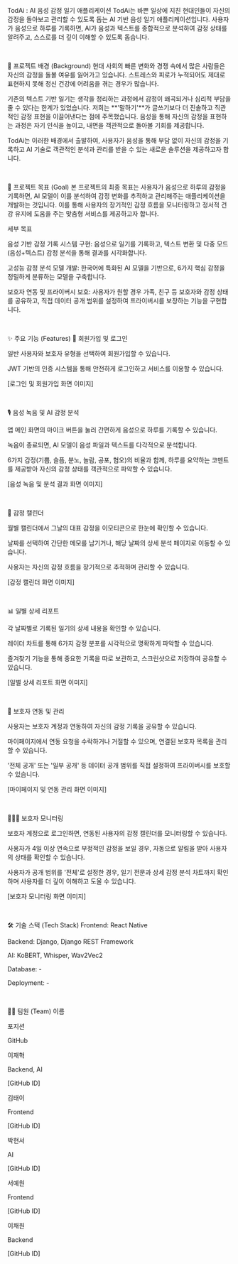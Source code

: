 TodAi : AI 음성 감정 일기 애플리케이션
TodAi는 바쁜 일상에 지친 현대인들이 자신의 감정을 돌아보고 관리할 수 있도록 돕는 AI 기반 음성 일기 애플리케이션입니다. 사용자가 음성으로 하루를 기록하면, AI가 음성과 텍스트를 종합적으로 분석하여 감정 상태를 알려주고, 스스로를 더 깊이 이해할 수 있도록 돕습니다.

<br>

🚀 프로젝트 배경 (Background)
현대 사회의 빠른 변화와 경쟁 속에서 많은 사람들은 자신의 감정을 돌볼 여유를 잃어가고 있습니다. 스트레스와 피로가 누적되어도 제대로 표현하지 못해 정신 건강에 어려움을 겪는 경우가 많습니다.

기존의 텍스트 기반 일기는 생각을 정리하는 과정에서 감정이 왜곡되거나 심리적 부담을 줄 수 있다는 한계가 있었습니다. 저희는 **'말하기'**가 글쓰기보다 더 진솔하고 직관적인 감정 표현을 이끌어낸다는 점에 주목했습니다. 음성을 통해 자신의 감정을 표현하는 과정은 자기 인식을 높이고, 내면을 객관적으로 돌아볼 기회를 제공합니다.

TodAi는 이러한 배경에서 출발하여, 사용자가 음성을 통해 부담 없이 자신의 감정을 기록하고 AI 기술로 객관적인 분석과 관리를 받을 수 있는 새로운 솔루션을 제공하고자 합니다.

<br>

🎯 프로젝트 목표 (Goal)
본 프로젝트의 최종 목표는 사용자가 음성으로 하루의 감정을 기록하면, AI 모델이 이를 분석하여 감정 변화를 추적하고 관리해주는 애플리케이션을 개발하는 것입니다. 이를 통해 사용자의 장기적인 감정 흐름을 모니터링하고 정서적 건강 유지에 도움을 주는 맞춤형 서비스를 제공하고자 합니다.

세부 목표

음성 기반 감정 기록 시스템 구현: 음성으로 일기를 기록하고, 텍스트 변환 및 다중 모드(음성+텍스트) 감정 분석을 통해 결과를 시각화합니다.

고성능 감정 분석 모델 개발: 한국어에 특화된 AI 모델을 기반으로, 6가지 핵심 감정을 정밀하게 분류하는 모델을 구축합니다.

보호자 연동 및 프라이버시 보호: 사용자가 원할 경우 가족, 친구 등 보호자와 감정 상태를 공유하고, 직접 데이터 공개 범위를 설정하여 프라이버시를 보장하는 기능을 구현합니다.

<br>

✨ 주요 기능 (Features)
📝 회원가입 및 로그인

일반 사용자와 보호자 유형을 선택하여 회원가입할 수 있습니다.

JWT 기반의 인증 시스템을 통해 안전하게 로그인하고 서비스를 이용할 수 있습니다.

[로그인 및 회원가입 화면 이미지]

<br>

🎙️ 음성 녹음 및 AI 감정 분석

앱 메인 화면의 마이크 버튼을 눌러 간편하게 음성으로 하루를 기록할 수 있습니다.

녹음이 종료되면, AI 모델이 음성 파일과 텍스트를 다각적으로 분석합니다.

6가지 감정(기쁨, 슬픔, 분노, 놀람, 공포, 혐오)의 비율과 함께, 하루를 요약하는 코멘트를 제공받아 자신의 감정 상태를 객관적으로 파악할 수 있습니다.

[음성 녹음 및 분석 결과 화면 이미지]

<br>

📅 감정 캘린더

월별 캘린더에서 그날의 대표 감정을 이모티콘으로 한눈에 확인할 수 있습니다.

날짜를 선택하여 간단한 메모를 남기거나, 해당 날짜의 상세 분석 페이지로 이동할 수 있습니다.

사용자는 자신의 감정 흐름을 장기적으로 추적하며 관리할 수 있습니다.

[감정 캘린더 화면 이미지]

<br>

📊 일별 상세 리포트

각 날짜별로 기록된 일기의 상세 내용을 확인할 수 있습니다.

레이더 차트를 통해 6가지 감정 분포를 시각적으로 명확하게 파악할 수 있습니다.

즐겨찾기 기능을 통해 중요한 기록을 따로 보관하고, 스크린샷으로 저장하여 공유할 수 있습니다.

[일별 상세 리포트 화면 이미지]

<br>

🤝 보호자 연동 및 관리

사용자는 보호자 계정과 연동하여 자신의 감정 기록을 공유할 수 있습니다.

마이페이지에서 연동 요청을 수락하거나 거절할 수 있으며, 연결된 보호자 목록을 관리할 수 있습니다.

'전체 공개' 또는 '일부 공개' 등 데이터 공개 범위를 직접 설정하여 프라이버시를 보호할 수 있습니다.

[마이페이지 및 연동 관리 화면 이미지]

<br>

🧑‍🤝‍🧑 보호자 모니터링

보호자 계정으로 로그인하면, 연동된 사용자의 감정 캘린더를 모니터링할 수 있습니다.

사용자가 4일 이상 연속으로 부정적인 감정을 보일 경우, 자동으로 알림을 받아 사용자의 상태를 확인할 수 있습니다.

사용자가 공개 범위를 '전체'로 설정한 경우, 일기 전문과 상세 감정 분석 차트까지 확인하며 사용자를 더 깊이 이해하고 도울 수 있습니다.

[보호자 모니터링 화면 이미지]

<br>

🛠️ 기술 스택 (Tech Stack)
Frontend: React Native

Backend: Django, Django REST Framework

AI: KoBERT, Whisper, Wav2Vec2

Database: -

Deployment: -

<br>

👨‍💻 팀원 (Team)
이름

포지션

GitHub

이재혁

Backend, AI

[GitHub ID]

김태이

Frontend

[GitHub ID]

박현서

AI

[GitHub ID]

서예원

Frontend

[GitHub ID]

이채원

Backend

[GitHub ID]

